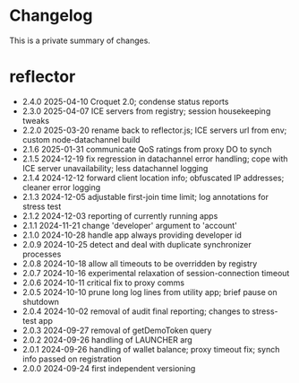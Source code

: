 # Changelog

This is a private summary of changes.

# reflector

* 2.4.0 2025-04-10 Croquet 2.0; condense status reports
* 2.3.0 2025-04-07 ICE servers from registry; session housekeeping tweaks
* 2.2.0 2025-03-20 rename back to reflector.js; ICE servers url from env; custom node-datachannel build
* 2.1.6 2025-01-31 communicate QoS ratings from proxy DO to synch
* 2.1.5 2024-12-19 fix regression in datachannel error handling; cope with ICE server unavailability; less datachannel logging
* 2.1.4 2024-12-12 forward client location info; obfuscated IP addresses; cleaner error logging
* 2.1.3 2024-12-05 adjustable first-join time limit; log annotations for stress test
* 2.1.2 2024-12-03 reporting of currently running apps
* 2.1.1 2024-11-21 change 'developer' argument to 'account'
* 2.1.0 2024-10-28 handle app always providing developer id
* 2.0.9 2024-10-25 detect and deal with duplicate synchronizer processes
* 2.0.8 2024-10-18 allow all timeouts to be overridden by registry
* 2.0.7 2024-10-16 experimental relaxation of session-connection timeout
* 2.0.6 2024-10-11 critical fix to proxy comms
* 2.0.5 2024-10-10 prune long log lines from utility app; brief pause on shutdown
* 2.0.4 2024-10-02 removal of audit final reporting; changes to stress-test app
* 2.0.3 2024-09-27 removal of getDemoToken query
* 2.0.2 2024-09-26 handling of LAUNCHER arg
* 2.0.1 2024-09-26 handling of wallet balance; proxy timeout fix; synch info passed on registration
* 2.0.0 2024-09-24 first independent versioning

